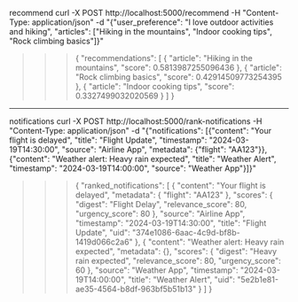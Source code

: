 recommend
curl -X POST http://localhost:5000/recommend -H "Content-Type: application/json" -d "{\"user_preference\": \"I love outdoor activities and hiking\", \"articles\": [\"Hiking in the mountains\", \"Indoor cooking tips\", \"Rock climbing basics\"]}"

>>> {
  "recommendations": [
    {
      "article": "Hiking in the mountains",
      "score": 0.5813987255096436
    },
    {
      "article": "Rock climbing basics",
      "score": 0.42914509773254395
    },
    {
      "article": "Indoor cooking tips",
      "score": 0.3327499032020569
    }
  ]
}

--------

notifications
curl -X POST http://localhost:5000/rank-notifications -H "Content-Type: application/json" -d "{\"notifications\": [{\"content\": \"Your flight is delayed\", \"title\": \"Flight Update\", \"timestamp\": \"2024-03-19T14:30:00\", \"source\": \"Airline App\", \"metadata\": {\"flight\": \"AA123\"}}, {\"content\": \"Weather alert: Heavy rain expected\", \"title\": \"Weather Alert\", \"timestamp\": \"2024-03-19T14:00:00\", \"source\": \"Weather App\"}]}"


>>> {
  "ranked_notifications": [
    {
      "content": "Your flight is delayed",
      "metadata": {
        "flight": "AA123"
      },
      "scores": {
        "digest": "Flight Delay",
        "relevance_score": 80,
        "urgency_score": 80
      },
      "source": "Airline App",
      "timestamp": "2024-03-19T14:30:00",
      "title": "Flight Update",
      "uid": "374e1086-6aac-4c9d-bf8b-1419d066c2a6"
    },
    {
      "content": "Weather alert: Heavy rain expected",
      "metadata": {},
      "scores": {
        "digest": "Heavy rain expected",
        "relevance_score": 80,
        "urgency_score": 60
      },
      "source": "Weather App",
      "timestamp": "2024-03-19T14:00:00",
      "title": "Weather Alert",
      "uid": "5e2b1e81-ae35-4564-b8df-963bf5b51b13"
    }
  ]
}